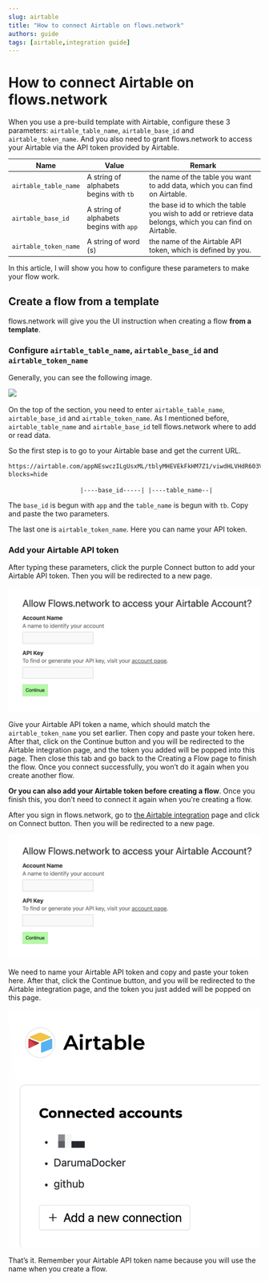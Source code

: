 ```yaml
---
slug: airtable
title: "How to connect Airtable on flows.network"
authors: guide
tags: [airtable,integration guide]
---
```


# How to connect Airtable on flows.network

When you use a pre-build template with Airtable, configure these 3 parameters: `airtable_table_name`, `airtable_base_id` and `airtable_token_name`. And you also need to grant flows.network to access your Airtable via the API token provided by Airtable.

| Name                  | Value                                  | Remark                                                                                                   |
|-----------------------|----------------------------------------|----------------------------------------------------------------------------------------------------------|
| `airtable_table_name` | A string of alphabets begins with `tb` | the name of the table you want to add data, which you can find on Airtable.                              |
| `airtable_base_id`    | A string of alphabets begins with `app` | the base id to which the table you wish to add or retrieve data belongs, which you can find on Airtable. |
| `airtable_token_name` | A string of word (s)                   | the name of the Airtable API token, which is defined by you.                                             |

In this article, I will show you how to configure these parameters to make your flow work.


## Create a flow from a template

flows.network will give you the UI instruction when creating a flow **from a template**. 

### Configure `airtable_table_name`, `airtable_base_id` and `airtable_token_name`

Generally, you can see the following image.

![](https://user-images.githubusercontent.com/45785633/257062761-b8cf5fd5-a529-45ed-97b6-fc8d83b0ec53.png)

On the top of the section, you need to enter `airtable_table_name`, `airtable_base_id` and `airtable_token_name`. As I mentioned before, `airtable_table_name` and `airtable_base_id` tell flows.network where to add or read data.

So the first step is to go to your Airtable base and get the current URL.

```
https://airtable.com/appNEswczILgUsxML/tblyMHEVEkFkHM7Z1/viwdHLVHdR603VNlL?blocks=hide

                    |----base_id-----| |----table_name--|
```

The `base_id` is begun with `app` and the `table_name` is begun with `tb`. Copy and paste the two parameters.

The last one is `airtable_token_name`. Here you can name your API token.


### Add your Airtable API token

After typing these parameters, click the purple Connect button to add your Airtable API token. Then you will be redirected to a new page.

![](airtable-01.png)

Give your Airtable API token a name, which should match the `airtable_token_name` you set earlier. Then copy and paste your token here. After that, click on the Continue button and you will be redirected to the Airtable integration page, and the token you added will be popped into this page. Then close this tab and go back to the Creating a Flow page to finish the flow. Once you connect successfully, you won’t do it again when you create another flow.

**Or you can also add your Airtable token before creating a flow**. Once you finish this, you don’t need to connect it again when you're creating a flow.

After you sign in flows.network, go to [the Airtable integration](https://flows.network/integration/Airtable) page and click on Connect button. Then you will be redirected to a new page.

![](airtable-01.png)

We need to name your Airtable API token and copy and paste your token here. After that, click the Continue button, and you will be redirected to the Airtable integration page, and the token you just added will be popped on this page.

![](airtable-02.png)

That’s it. Remember your Airtable API token name because you will use the name when you create a flow. 





